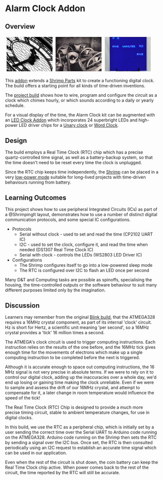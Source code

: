 # Alarm Clock Addon

## Overview

<img src="theme/8180682507_8b5d19ae14_o_credit_antonio_thomas.jpg" style="margin:1%;width:30%"/><img src="theme/bells_credit_malcolmguite.jpg" style="margin:1%;width:30%"/><img src="theme/1_CobaltClock_credit_dougsclocks.jpg" style="margin:1%;width:30%"/>

This [addon](../topics/addon.html) extends a [Shrimp Parts](../shrimp/index.html) kit to create a functioning digital clock. The build offers a starting point for all kinds of time-driven inventions. 

The [project build](build.html) shows how to wire, program and configure the circuit as a clock which chimes hourly, or which sounds according to a daily or yearly schedule.

For a visual display of the time, the Alarm Clock kit can be augmented with an [LED Clock Addon](../ledclock/index.html) which incorporates 24 superbright LEDs and high-power LED driver chips for a <a href="https://github.com/schmiegelt/xbmc.screensaver.unaryclock" target="_blank">Unary clock</a> or <a href="http://www.instructables.com/id/Wordclock/" target="_blank">Word Clock</a>.

<!-- A set of [activities](guide.html) are provided for educators who wish to use these builds to support lessons in high school or university. -->

## Design

The build employs a Real Time Clock (RTC) chip which has a precise quartz-controlled time signal, as well as a battery-backup system, so that the time doesn't need to be reset every time the clock is unplugged.

Since the RTC chip keeps time independently, the [Shrimp](../shrimp/index.html) can be placed in a very [low-power mode](../topics/lowpower.html) suitable for long-lived projects with time-driven behaviours running from battery.

## Learning Outcomes

This project shows how to use peripheral Integrated Circuits (ICs) as part of a @ShrimpingIt layout, demonstrates how to use a number of distinct digital communication protocols, and some special IC configurations.
* Protocols
	- Serial without clock - used to set and read the time (CP2102 UART IC)
	- I2C - used to set the clock, configure it, and read the time when needed (DS1307 Real Time Clock IC)
	- Serial with clock - controls the LEDs (WS2803 LED Driver IC) 
* Configurations
	- The Shrimp configures itself to go into a low-powered sleep mode
	- The RTC is configured over I2C to flash an LED once per second

Many D&T and Computing tasks are possible as spinoffs, specialising the housing, the time-controlled outputs or the software behaviour to suit many different purposes limited only by the imagination.

## Discussion

Learners may remember from the original [Blink build](http://shrimping.it/shrimp/project/blink), that the ATMEGA328 requires a 16MHz crystal component, as part of its internal 'clock' circuit. Hz is short for Hertz, a scientific unit meaning 'per second', so a 16MHz crystal provides a 'tick' 16 million times a second.

The ATMEGA's clock circuit is used to trigger computing instructions. Each instruction relies on the results of the one before, and the 16MHz tick gives enough time for the movements of electrons which make up a single computing instruction to be completed before the next is triggered.

Although it is accurate enough to space out computing instructions, the 16 MHz signal is not very precise in absolute terms. If we were to rely on it to control our digital clock, adding up the inaccuracies over a whole day, we'd end up losing or gaining time making the clock unreliable. Even if we were to sample and assess the drift of our 16MHz crystal, and attempt to compensate for it, a later change in room temperature would influence the speed of the tick!

The Real Time Clock (RTC) Chip is designed to provide a much more precise timing circuit, stable to ambient temperature changes, for use in digital clocks.

In this build, we use the RTC as a peripheral chip, which is initially set by a user sending the correct time over the Serial UART to Arduino code running on the ATMEGA328. Arduino code running on the Shrimp then sets the RTC by sending a signal over the I2C bus. Once set, the RTC is then consulted periodically using an I2C request to establish an accurate time signal which can be used in our application.

Even when the rest of the circuit is shut down, the coin battery can keep the Real Time Clock chip active. When power comes back to the rest of the circuit, the time reported by the RTC will still be accurate.


